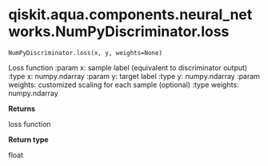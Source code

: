 # qiskit.aqua.components.neural\_networks.NumPyDiscriminator.loss

`NumPyDiscriminator.loss(x, y, weights=None)`

Loss function :param x: sample label (equivalent to discriminator output) :type x: numpy.ndarray :param y: target label :type y: numpy.ndarray :param weights: customized scaling for each sample (optional) :type weights: numpy.ndarray

**Returns**

loss function

**Return type**

float
